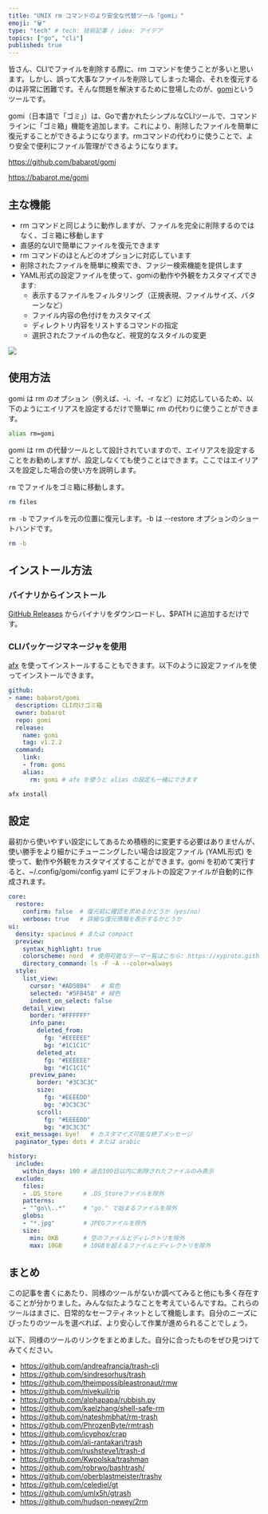 ```yaml
---
title: "UNIX rm コマンドのより安全な代替ツール「gomi」"
emoji: "🗑️"
type: "tech" # tech: 技術記事 / idea: アイデア
topics: ["go", "cli"]
published: true
---
```


皆さん、CLIでファイルを削除する際に、rm コマンドを使うことが多いと思います。しかし、誤って大事なファイルを削除してしまった場合、それを復元するのは非常に困難です。そんな問題を解決するために登場したのが、[gomi](https://github.com/babarot/gomi)というツールです。

gomi（日本語で「ゴミ」）は、Goで書かれたシンプルなCLIツールで、コマンドラインに「ゴミ箱」機能を追加します。これにより、削除したファイルを簡単に復元することができるようになります。rmコマンドの代わりに使うことで、より安全で便利にファイル管理ができるようになります。

https://github.com/babarot/gomi

https://babarot.me/gomi

## 主な機能

- rm コマンドと同じように動作しますが、ファイルを完全に削除するのではなく、ゴミ箱に移動します
- 直感的なUIで簡単にファイルを復元できます
- rm コマンドのほとんどのオプションに対応しています
- 削除されたファイルを簡単に検索でき、ファジー検索機能を提供します
- YAML形式の設定ファイルを使って、gomiの動作や外観をカスタマイズできます:
    - 表示するファイルをフィルタリング（正規表現、ファイルサイズ、パターンなど）
    - ファイル内容の色付けをカスタマイズ
    - ディレクトリ内容をリストするコマンドの指定
    - 選択されたファイルの色など、視覚的なスタイルの変更

![](https://storage.googleapis.com/zenn-user-upload/ea42e266d634-20250129.gif)

## 使用方法

gomi は rm のオプション（例えば、-i、-f、-r など）に対応しているため、以下のようにエイリアスを設定するだけで簡単に rm の代わりに使うことができます。

```bash
alias rm=gomi
```

gomi は rm の代替ツールとして設計されていますので、エイリアスを設定することをお勧めしますが、設定しなくても使うことはできます。ここではエイリアスを設定した場合の使い方を説明します。

`rm` でファイルをゴミ箱に移動します。

```bash
rm files
```

`rm -b` でファイルを元の位置に復元します。-b は --restore オプションのショートハンドです。

```bash
rm -b
```

## インストール方法
### バイナリからインストール

[GitHub Releases](https://github.com/babarot/gomi/releases/latest) からバイナリをダウンロードし、$PATH に追加するだけです。

### CLIパッケージマネージャを使用
[afx](https://github.com/babarot/afx) を使ってインストールすることもできます。以下のように設定ファイルを使ってインストールできます。


```yaml
github:
- name: babarot/gomi
  description: CLI向けゴミ箱
  owner: babarot
  repo: gomi
  release:
    name: gomi
    tag: v1.2.2
  command:
    link:
    - from: gomi
    alias:
      rm: gomi # afx を使うと alias の設定も一緒にできます
```
```bash
afx install
```

## 設定

最初から使いやすい設定にしてあるため積極的に変更する必要はありませんが、使い勝手をより細かにチューニングしたい場合は設定ファイル (YAML形式) を使って、動作や外観をカスタマイズすることができます。gomi を初めて実行すると、~/.config/gomi/config.yaml にデフォルトの設定ファイルが自動的に作成されます。

```yaml
core:
  restore:
    confirm: false  # 復元前に確認を求めるかどうか（yes/no）
    verbose: true   # 詳細な復元情報を表示するかどうか
ui:
  density: spacious # または compact
  preview:
    syntax_highlight: true
    colorscheme: nord  # 使用可能なテーマ一覧はこちら: https://xyproto.github.io/splash/docs/index.html
    directory_command: ls -F -A --color=always
  style:
    list_view:
      cursor: "#AD58B4"   # 紫色
      selected: "#5FB458" # 緑色
      indent_on_select: false
    detail_view:
      border: "#FFFFFF"
      info_pane:
        deleted_from:
          fg: "#EEEEEE"
          bg: "#1C1C1C"
        deleted_at:
          fg: "#EEEEEE"
          bg: "#1C1C1C"
      preview_pane:
        border: "#3C3C3C"
        size:
          fg: "#EEEEDD"
          bg: "#3C3C3C"
        scroll:
          fg: "#EEEEDD"
          bg: "#3C3C3C"
  exit_message: bye!   # カスタマイズ可能な終了メッセージ
  paginator_type: dots # または arabic

history:
  include:
    within_days: 100 # 過去100日以内に削除されたファイルのみ表示
  exclude:
    files:
    - .DS_Store      # .DS_Storeファイルを除外
    patterns:
    - "^go\\..*"     # "go." で始まるファイルを除外
    globs:
    - "*.jpg"        # JPEGファイルを除外
    size:
      min: 0KB       # 空のファイルとディレクトリを除外
      max: 10GB      # 10GBを超えるファイルとディレクトリを除外
```

## まとめ

この記事を書くにあたり、同様のツールがないか調べてみると他にも多く存在することが分かりました。みんな似たようなことを考えているんですね。これらのツールはまさに、日常的なセーフティネットとして機能します。自分のニーズにぴったりのツールを選べれば、より安心して作業が進められることでしょう。

以下、同様のツールのリンクをまとめました。自分に合ったものをぜひ見つけてみてください。

- https://github.com/andreafrancia/trash-cli
- https://github.com/sindresorhus/trash
- https://github.com/theimpossibleastronaut/rmw
- https://github.com/nivekuil/rip
- https://github.com/alphapapa/rubbish.py
- https://github.com/kaelzhang/shell-safe-rm
- https://github.com/nateshmbhat/rm-trash
- https://github.com/PhrozenByte/rmtrash
- https://github.com/icyphox/crap
- https://github.com/ali-rantakari/trash
- https://github.com/rushsteve1/trash-d
- https://github.com/Kwpolska/trashman
- https://github.com/robrwo/bashtrash/
- https://github.com/oberblastmeister/trashy
- https://github.com/celediel/gt
- https://github.com/umlx5h/gtrash
- https://github.com/hudson-newey/2rm
